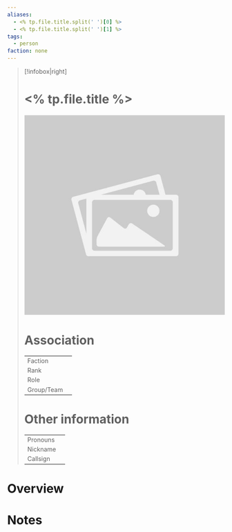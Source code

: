 ```yaml
---
aliases: 
  - <% tp.file.title.split(' ')[0] %>
  - <% tp.file.title.split(' ')[1] %>
tags: 
  - person
faction: none
---
```


> [!infobox|right] 
> # <% tp.file.title %>
> ![placeholder](../attachments/placeholder.png)
> # Association
> | | |
> | ---- | ---- |
> | Faction | |
> | Rank | |
> | Role |  |
> | Group/Team | |
> # Other information
> | | | 
> | - | - |
> | Pronouns | |
> | Nickname | |
> | Callsign | | 

# Overview


# Notes

